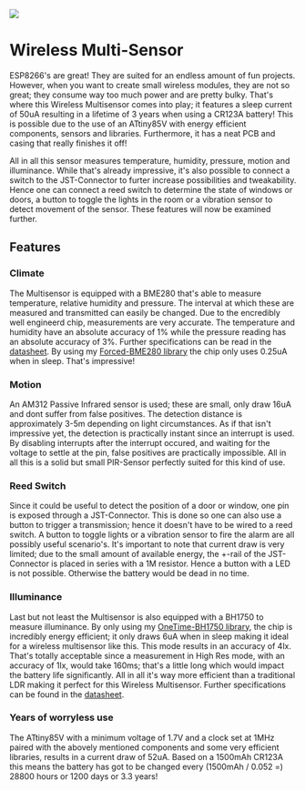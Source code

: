[![](https://img.shields.io/github/v/release/JVKran/Wireless-Multisensor.svg?style=flat-square)](https://github.com/JVKran/Wireless-Multisensor/releases/latest)

# Wireless Multi-Sensor
ESP8266's are great! They are suited for an endless amount of fun projects. However, when you want to create small wireless modules, they are not so great; they consume way too much power and are pretty bulky. That's where this Wireless Multisensor comes into play; it features a sleep current of 50uA resulting in a lifetime of 3 years when using a CR123A battery! This is possible due to the use of an ATtiny85V with energy efficient components, sensors and libraries. Furthermore, it has a neat PCB and casing that really finishes it off!

All in all this sensor measures temperature, humidity, pressure, motion and illuminance. While that's already impressive, it's also possible to connect a switch to the JST-Connector to furter increase possibilities and tweakability. Hence one can connect a reed switch to determine the state of windows or doors, a button to toggle the lights in the room or a vibration sensor to detect movement of the sensor. These features will now be examined further.

## Features
### Climate
The Multisensor is equipped with a BME280 that's able to measure temperature, relative humidity and pressure. The interval at which these are measured and transmitted can easily be changed. Due to the encredibly well engineerd chip, measurements are very accurate. The temperature and humidity have an absolute accuracy of 1% while the pressure reading has an absolute accuracy of 3%. Further specifications can be read in the [datasheet](https://www.bosch-sensortec.com/media/boschsensortec/downloads/datasheets/bst-bme280-ds002.pdf). By using my [Forced-BME280 library](https://github.com/JVKran/Forced-BME280) the chip only uses 0.25uA when in sleep. That's impressive!

### Motion
An AM312 Passive Infrared sensor is used; these are small, only draw 16uA and dont suffer from false positives. The detection distance is approximately 3-5m depending on light circumstances. As if that isn't impressive yet, the detection is practically instant since an interrupt is used. By disabling interrupts after the interrupt occured, and waiting for the voltage to settle at the pin, false positives are practically impossible. All in all this is a solid but small PIR-Sensor perfectly suited for this kind of use.

### Reed Switch
Since it could be useful to detect the position of a door or window, one pin is exposed through a JST-Connector. This is done so one can also use a button to trigger a transmission; hence it doesn't have to be wired to a reed switch. A button to toggle lights or a vibration sensor to fire the alarm are all possibly useful scenario's. It's important to note that current draw is very limited; due to the small amount of available energy, the +-rail of the JST-Connector is placed in series with a 1M resistor. Hence a button with a LED is not possible. Otherwise the battery would be dead in no time.

### Illuminance
Last but not least the Multisensor is also equipped with a BH1750 to measure illuminance. By only using my [OneTime-BH1750 library](https://github.com/JVKran/OneTime-BH1750), the chip is incredibly energy efficient; it only draws 6uA when in sleep making it ideal for a wireless multisensor like this. This mode results in an accuracy of 4lx. That's totally acceptable since a measurement in High Res mode, with an accuracy of 1lx, would take 160ms; that's a little long which would impact the battery life significantly. All in all it's way more efficient than a traditional LDR making it perfect for this Wireless Multisensor. Further specifications can be found in the [datasheet](https://www.mouser.com/datasheet/2/348/bh1750fvi-e-186247.pdf).

### Years of worryless use
The ATtiny85V with a minimum voltage of 1.7V and a clock set at 1MHz paired with the abovely mentioned components and some very efficient libraries, results in a current draw of 52uA. Based on a 1500mAh CR123A this means the battery has got to be changed every (1500mAh / 0.052 =) 28800 hours or 1200 days or 3.3 years!
